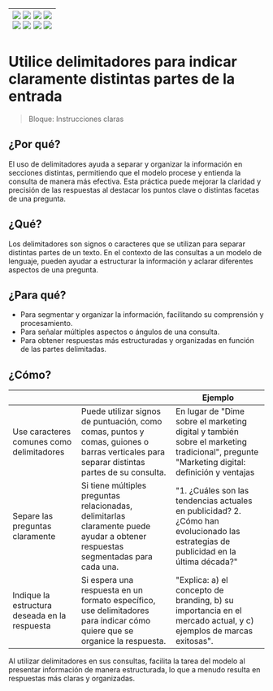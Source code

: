 <div align=right>

|[![](https://img.shields.io/badge/-Inicio-FFF?style=flat&logo=Emlakjet&logoColor=black)](/README.md) [![](https://img.shields.io/badge/-Introducción-FFF?style=flat&logo=abbrobotstudio&logoColor=black)](/documentos/intro.md) [![](https://img.shields.io/badge/-Modelos_de_lenguaje-FFF?style=flat&logo=LiveChat&logoColor=black)](/documentos/LLMs.md) [![](https://img.shields.io/badge/-Panorámica-FFF?style=flat&logo=openstreetmap&logoColor=black)](/documentos/panoramica.md)<br>  [![](https://img.shields.io/badge/-Prompts-FFF?style=flat&logo=Proton&logoColor=black)](/documentos/prompts/README.md) [![](https://img.shields.io/badge/-Ing,_de_prompts-FFF?style=flat&logo=googleearthengine&logoColor=black)](/documentos/ingenieriaDePrompts/README.md) [![](https://img.shields.io/badge/-Patrones-FFF?style=flat&logo=textpattern&logoColor=black)](/documentos/ingenieriaDePrompts/patrones/README.md) [![](https://img.shields.io/badge/-Casos_de_uso-FFF?style=flat&logo=gitbook&logoColor=black)](/documentos/casosDeUso/README.md)|
|-:|

</div>

# Utilice delimitadores para indicar claramente distintas partes de la entrada

> Bloque: Instrucciones claras

## ¿Por qué?

El uso de delimitadores ayuda a separar y organizar la información en secciones distintas, permitiendo que el modelo procese y entienda la consulta de manera más efectiva. Esta práctica puede mejorar la claridad y precisión de las respuestas al destacar los puntos clave o distintas facetas de una pregunta.

## ¿Qué?

Los delimitadores son signos o caracteres que se utilizan para separar distintas partes de un texto. En el contexto de las consultas a un modelo de lenguaje, pueden ayudar a estructurar la información y aclarar diferentes aspectos de una pregunta.

## ¿Para qué?

- Para segmentar y organizar la información, facilitando su comprensión y procesamiento.
- Para señalar múltiples aspectos o ángulos de una consulta.
- Para obtener respuestas más estructuradas y organizadas en función de las partes delimitadas.

## ¿Cómo?

|||Ejemplo|
|-|-|-|
Use caracteres comunes como delimitadores| Puede utilizar signos de puntuación, como comas, puntos y comas, guiones o barras verticales para separar distintas partes de su consulta.|En lugar de "Dime sobre el marketing digital y también sobre el marketing tradicional", pregunte "Marketing digital: definición y ventajas | Marketing tradicional: definición y ventajas".
|Separe las preguntas claramente|Si tiene múltiples preguntas relacionadas, delimitarlas claramente puede ayudar a obtener respuestas segmentadas para cada una.|"1. ¿Cuáles son las tendencias actuales en publicidad? 2. ¿Cómo han evolucionado las estrategias de publicidad en la última década?"
Indique la estructura deseada en la respuesta|Si espera una respuesta en un formato específico, use delimitadores para indicar cómo quiere que se organice la respuesta.|"Explica: a) el concepto de branding, b) su importancia en el mercado actual, y c) ejemplos de marcas exitosas".

Al utilizar delimitadores en sus consultas, facilita la tarea del modelo al presentar información de manera estructurada, lo que a menudo resulta en respuestas más claras y organizadas.